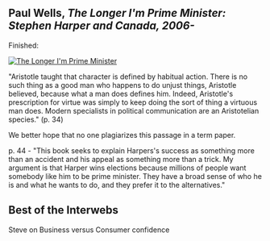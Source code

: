 

## **Paul Wells, *The Longer I'm Prime Minister: Stephen Harper and Canada, 2006-***
Finished:

[![The Longer I'm Prime Minister](/media/book_covers/longer_im_prime_minister.jpg)](http://www.powells.com/biblio/1-9780307361325-0)

"Aristotle taught that character is defined by habitual action. There is no
such thing as a good man who happens to do unjust things, Aristotle believed,
because what a man does defines him. Indeed, Aristotle's prescription for
virtue was simply to keep doing the sort of thing a virtuous man does. Modern
specialists in political communication are an Aristotelian species." (p. 34)

We better hope that no one plagiarizes this passage in a term paper.

p. 44 - "This book seeks to explain Harpers's success as something more than an
accident and his appeal as something more than a trick. My argument is that
Harper wins elections because millions of people want somebody like him to be
prime minister. They have a broad sense of who he is and what he wants to do,
and they prefer it to the alternatives."



## Best of the Interwebs

Steve on Business versus Consumer confidence
